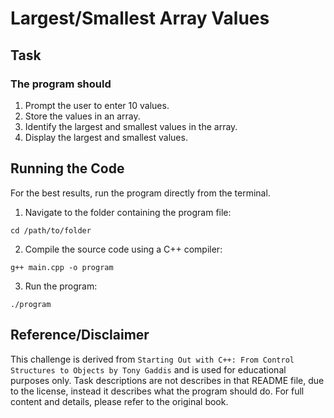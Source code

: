 # Largest/Smallest Array Values

## Task 

### The program should
1. Prompt the user to enter 10 values.
2. Store the values in an array.
3. Identify the largest and smallest values in the array.
4. Display the largest and smallest values.

## Running the Code
For the best results, run the program directly from the terminal.

1. Navigate to the folder containing the program file:
```
cd /path/to/folder
```
2. Compile the source code using a C++ compiler:
```
g++ main.cpp -o program
```
3. Run the program:
```
./program
```

## Reference/Disclaimer
This challenge is derived from `Starting Out with C++: From Control Structures to Objects by Tony Gaddis` and is used for educational purposes only. Task descriptions are not describes in that README file, due to the license, instead it describes what the program should do. For full content and details, please refer to the original book.